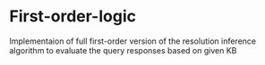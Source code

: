 # First-order-logic
Implementaion of full first-order version of the resolution inference algorithm to evaluate the query responses based on given KB
